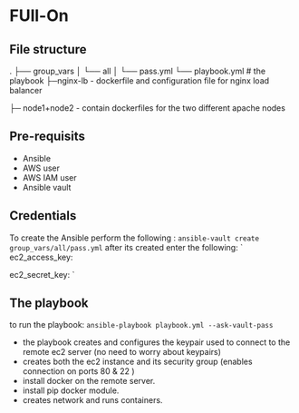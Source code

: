 # FUll-On 

## File structure

.
├── group_vars
│   └── all
│       └── pass.yml
└── playbook.yml       # the playbook
 ├─nginx-lb - dockerfile and configuration file for nginx load balancer
 
 ├─ node1+node2  - contain dockerfiles for the two different apache nodes

## Pre-requisits
- Ansible
- AWS user
- AWS IAM user 
- Ansible vault 
  

## Credentials
To create the Ansible perform the following :
`ansible-vault create group_vars/all/pass.yml`
after its created enter the following:
` 
ec2_access_key: <access key> 
                                     
ec2_secret_key: <secret key>
`

## The playbook 

to run the playbook: 
`ansible-playbook playbook.yml --ask-vault-pass`

- the playbook creates and configures the keypair used to connect to the remote ec2 server (no need to worry about keypairs)
- creates both the ec2 instance and its security group (enables connection on ports 80 & 22 )
- install docker on the remote server.
- install pip docker module.
- creates network and runs containers. 

